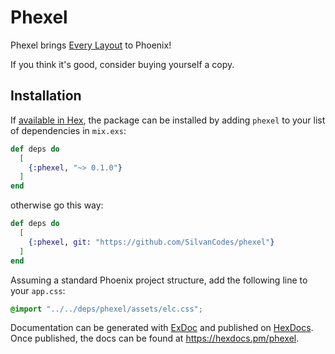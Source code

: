 # Phexel

Phexel brings [Every Layout](https://every-layout.dev) to Phoenix!

If you think it's good, consider buying yourself a copy.

## Installation

If [available in Hex](https://hex.pm/docs/publish), the package can be installed
by adding `phexel` to your list of dependencies in `mix.exs`:

```elixir
def deps do
  [
    {:phexel, "~> 0.1.0"}
  ]
end
```
otherwise go this way:

```elixir
def deps do
  [
    {:phexel, git: "https://github.com/SilvanCodes/phexel"}
  ]
end
```

Assuming a standard Phoenix project structure, add the following line to your `app.css`:
```css
@import "../../deps/phexel/assets/elc.css";
```

Documentation can be generated with [ExDoc](https://github.com/elixir-lang/ex_doc)
and published on [HexDocs](https://hexdocs.pm). Once published, the docs can
be found at <https://hexdocs.pm/phexel>.


